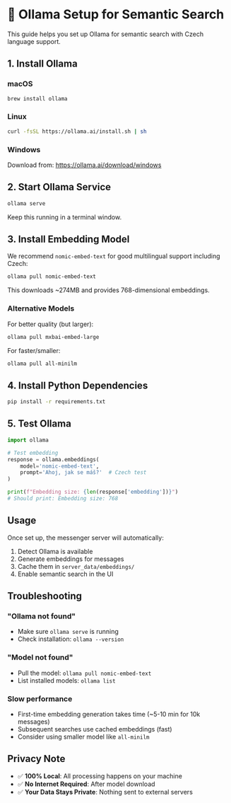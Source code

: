 # 🤖 Ollama Setup for Semantic Search

This guide helps you set up Ollama for semantic search with Czech language support.

## 1. Install Ollama

### macOS
```bash
brew install ollama
```

### Linux
```bash
curl -fsSL https://ollama.ai/install.sh | sh
```

### Windows
Download from: https://ollama.ai/download/windows

## 2. Start Ollama Service

```bash
ollama serve
```
Keep this running in a terminal window.

## 3. Install Embedding Model

We recommend `nomic-embed-text` for good multilingual support including Czech:

```bash
ollama pull nomic-embed-text
```

This downloads ~274MB and provides 768-dimensional embeddings.

### Alternative Models

For better quality (but larger):
```bash
ollama pull mxbai-embed-large
```

For faster/smaller:
```bash
ollama pull all-minilm
```

## 4. Install Python Dependencies

```bash
pip install -r requirements.txt
```

## 5. Test Ollama

```python
import ollama

# Test embedding
response = ollama.embeddings(
    model='nomic-embed-text',
    prompt='Ahoj, jak se máš?'  # Czech test
)

print(f"Embedding size: {len(response['embedding'])}")
# Should print: Embedding size: 768
```

## Usage

Once set up, the messenger server will automatically:
1. Detect Ollama is available
2. Generate embeddings for messages
3. Cache them in `server_data/embeddings/`
4. Enable semantic search in the UI

## Troubleshooting

### "Ollama not found"
- Make sure `ollama serve` is running
- Check installation: `ollama --version`

### "Model not found"
- Pull the model: `ollama pull nomic-embed-text`
- List installed models: `ollama list`

### Slow performance
- First-time embedding generation takes time (~5-10 min for 10k messages)
- Subsequent searches use cached embeddings (fast)
- Consider using smaller model like `all-minilm`

## Privacy Note

- ✅ **100% Local**: All processing happens on your machine
- ✅ **No Internet Required**: After model download
- ✅ **Your Data Stays Private**: Nothing sent to external servers